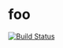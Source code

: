 # foo

[![Build Status](https://travis-ci.org/muchsudo/foo.svg?branch=master)](https://travis-ci.org/muchsudo/foo)
